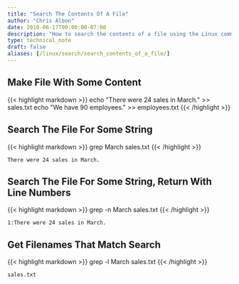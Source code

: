 ```yaml
---
title: "Search The Contents Of A File"
author: "Chris Albon"
date: 2018-06-17T00:00:00-07:00
description: "How to search the contents of a file using the Linux command line."
type: technical_note
draft: false
aliases: [/linux/search/search_contents_of_a_file/]
---
```


## Make File With Some Content

{{< highlight markdown >}}
echo "There were 24 sales in March." >> sales.txt
echo "We have 90 employees." >> employees.txt
{{< /highlight >}}

## Search The File For Some String

{{< highlight markdown >}}
grep March sales.txt
{{< /highlight >}}
```
There were 24 sales in March.
```

## Search The File For Some String, Return With Line Numbers

{{< highlight markdown >}}
grep -n March sales.txt
{{< /highlight >}}
```
1:There were 24 sales in March.
```

## Get Filenames That Match Search

{{< highlight markdown >}}
grep -l March sales.txt
{{< /highlight >}}
```
sales.txt
```